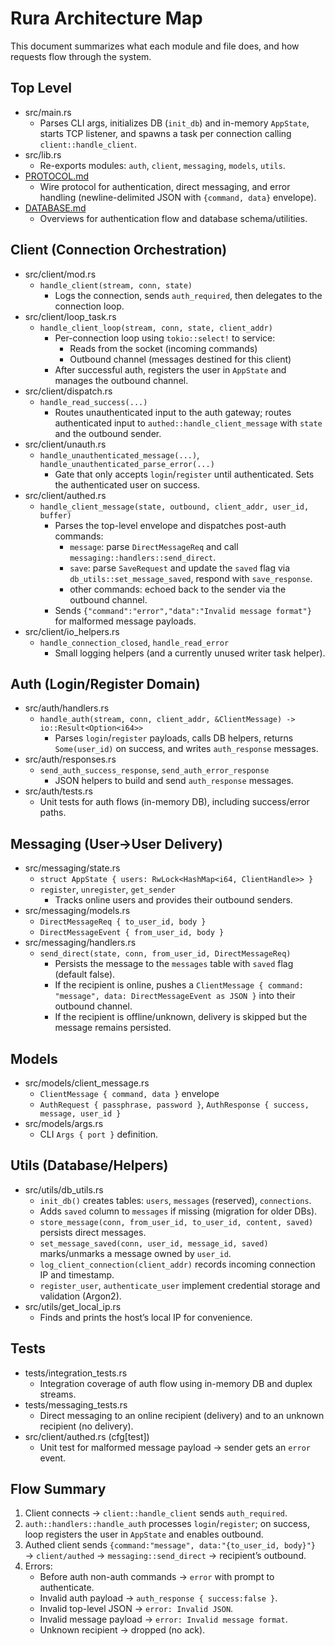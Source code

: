 # Rura Architecture Map

This document summarizes what each module and file does, and how requests flow through the system.

## Top Level
- src/main.rs
  - Parses CLI args, initializes DB (`init_db`) and in-memory `AppState`, starts TCP listener, and spawns a task per connection calling `client::handle_client`.
- src/lib.rs
  - Re-exports modules: `auth`, `client`, `messaging`, `models`, `utils`.
- [PROTOCOL.md](PROTOCOL.md)
  - Wire protocol for authentication, direct messaging, and error handling (newline-delimited JSON with `{command, data}` envelope).
- [DATABASE.md](DATABASE.md)
  - Overviews for authentication flow and database schema/utilities.

## Client (Connection Orchestration)
- src/client/mod.rs
  - `handle_client(stream, conn, state)`
    - Logs the connection, sends `auth_required`, then delegates to the connection loop.
- src/client/loop_task.rs
  - `handle_client_loop(stream, conn, state, client_addr)`
    - Per-connection loop using `tokio::select!` to service:
      - Reads from the socket (incoming commands)
      - Outbound channel (messages destined for this client)
    - After successful auth, registers the user in `AppState` and manages the outbound channel.
- src/client/dispatch.rs
  - `handle_read_success(...)`
    - Routes unauthenticated input to the auth gateway; routes authenticated input to `authed::handle_client_message` with `state` and the outbound sender.
- src/client/unauth.rs
  - `handle_unauthenticated_message(...)`, `handle_unauthenticated_parse_error(...)`
    - Gate that only accepts `login`/`register` until authenticated. Sets the authenticated user on success.
- src/client/authed.rs
  - `handle_client_message(state, outbound, client_addr, user_id, buffer)`
    - Parses the top-level envelope and dispatches post-auth commands:
      - `message`: parse `DirectMessageReq` and call `messaging::handlers::send_direct`.
      - `save`: parse `SaveRequest` and update the `saved` flag via `db_utils::set_message_saved`, respond with `save_response`.
      - other commands: echoed back to the sender via the outbound channel.
    - Sends `{"command":"error","data":"Invalid message format"}` for malformed message payloads.
- src/client/io_helpers.rs
  - `handle_connection_closed`, `handle_read_error`
    - Small logging helpers (and a currently unused writer task helper).

## Auth (Login/Register Domain)
- src/auth/handlers.rs
  - `handle_auth(stream, conn, client_addr, &ClientMessage) -> io::Result<Option<i64>>`
    - Parses `login`/`register` payloads, calls DB helpers, returns `Some(user_id)` on success, and writes `auth_response` messages.
- src/auth/responses.rs
  - `send_auth_success_response`, `send_auth_error_response`
    - JSON helpers to build and send `auth_response` messages.
- src/auth/tests.rs
  - Unit tests for auth flows (in-memory DB), including success/error paths.

## Messaging (User→User Delivery)
- src/messaging/state.rs
  - `struct AppState { users: RwLock<HashMap<i64, ClientHandle>> }`
  - `register`, `unregister`, `get_sender`
    - Tracks online users and provides their outbound senders.
- src/messaging/models.rs
  - `DirectMessageReq { to_user_id, body }`
  - `DirectMessageEvent { from_user_id, body }`
- src/messaging/handlers.rs
  - `send_direct(state, conn, from_user_id, DirectMessageReq)`
    - Persists the message to the `messages` table with `saved` flag (default false).
    - If the recipient is online, pushes a `ClientMessage { command: "message", data: DirectMessageEvent as JSON }` into their outbound channel.
    - If the recipient is offline/unknown, delivery is skipped but the message remains persisted.

## Models
- src/models/client_message.rs
  - `ClientMessage { command, data }` envelope
  - `AuthRequest { passphrase, password }`, `AuthResponse { success, message, user_id }`
- src/models/args.rs
  - CLI `Args { port }` definition.

## Utils (Database/Helpers)
- src/utils/db_utils.rs
  - `init_db()` creates tables: `users`, `messages` (reserved), `connections`.
  - Adds `saved` column to `messages` if missing (migration for older DBs).
  - `store_message(conn, from_user_id, to_user_id, content, saved)` persists direct messages.
  - `set_message_saved(conn, user_id, message_id, saved)` marks/unmarks a message owned by `user_id`.
  - `log_client_connection(client_addr)` records incoming connection IP and timestamp.
  - `register_user`, `authenticate_user` implement credential storage and validation (Argon2).
- src/utils/get_local_ip.rs
  - Finds and prints the host’s local IP for convenience.

## Tests
- tests/integration_tests.rs
  - Integration coverage of auth flow using in-memory DB and duplex streams.
- tests/messaging_tests.rs
  - Direct messaging to an online recipient (delivery) and to an unknown recipient (no delivery).
- src/client/authed.rs (cfg[test])
  - Unit test for malformed message payload → sender gets an `error` event.

## Flow Summary
1) Client connects → `client::handle_client` sends `auth_required`.
2) `auth::handlers::handle_auth` processes `login`/`register`; on success, loop registers the user in `AppState` and enables outbound.
3) Authed client sends `{command:"message", data:"{to_user_id, body}"}` → `client/authed` → `messaging::send_direct` → recipient’s outbound.
4) Errors:
   - Before auth non-auth commands → `error` with prompt to authenticate.
   - Invalid auth payload → `auth_response { success:false }`.
   - Invalid top-level JSON → `error: Invalid JSON`.
   - Invalid message payload → `error: Invalid message format`.
   - Unknown recipient → dropped (no ack).
